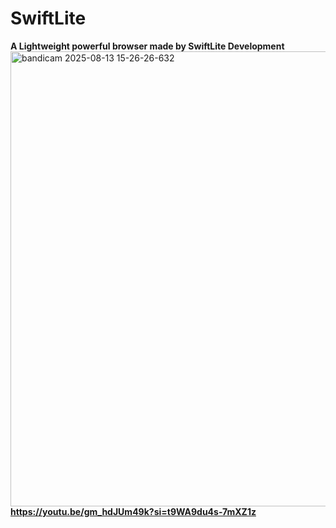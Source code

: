 # SwiftLite
**A Lightweight powerful browser made by SwiftLite Development**
<img width="1024" height="728" alt="bandicam 2025-08-13 15-26-26-632" src="https://github.com/user-attachments/assets/0a0ff1c2-32d1-4af1-a2ea-258775235a2a" />
**https://youtu.be/gm_hdJUm49k?si=t9WA9du4s-7mXZ1z**

